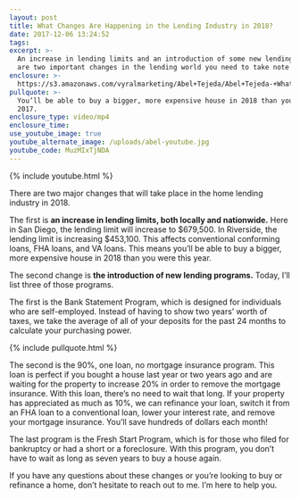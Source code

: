 ```yaml
---
layout: post
title: What Changes Are Happening in the Lending Industry in 2018?
date: 2017-12-06 13:24:52
tags:
excerpt: >-
  An increase in lending limits and an introduction of some new lending programs
  are two important changes in the lending world you need to take note of.
enclosure: >-
  https://s3.amazonaws.com/vyralmarketing/Abel+Tejeda/Abel+Tejeda-+What+Changes+Are+Happening+in+the+Lending+Industry+in+2018%253F.mp4
pullquote: >-
  You’ll be able to buy a bigger, more expensive house in 2018 than you were in
  2017.
enclosure_type: video/mp4
enclosure_time:
use_youtube_image: true
youtube_alternate_image: /uploads/abel-youtube.jpg
youtube_code: MuzMIxTjNDA
---
```



{% include youtube.html %}

There are two major changes that will take place in the home lending industry in 2018.

The first is **an increase in lending limits, both locally and nationwide.** Here in San Diego, the lending limit will increase to $679,500. In Riverside, the lending limit is increasing $453,100. This affects conventional conforming loans, FHA loans, and VA loans. This means you’ll be able to buy a bigger, more expensive house in 2018 than you were this year.

The second change is **the introduction of new lending programs.** Today, I’ll list three of those programs.

The first is the Bank Statement Program, which is designed for individuals who are self-employed. Instead of having to show two years’ worth of taxes, we take the average of all of your deposits for the past 24 months to calculate your purchasing power.

{% include pullquote.html %}

The second is the 90%, one loan, no mortgage insurance program. This loan is perfect if you bought a house last year or two years ago and are waiting for the property to increase 20% in order to remove the mortgage insurance. With this loan, there’s no need to wait that long. If your property has appreciated as much as 10%, we can refinance your loan, switch it from an FHA loan to a conventional loan, lower your interest rate, and remove your mortgage insurance. You’ll save hundreds of dollars each month!

The last program is the Fresh Start Program, which is for those who filed for bankruptcy or had a short or a foreclosure. With this program, you don’t have to wait as long as seven years to buy a house again.

If you have any questions about these changes or you’re looking to buy or refinance a home, don’t hesitate to reach out to me. I’m here to help you.
